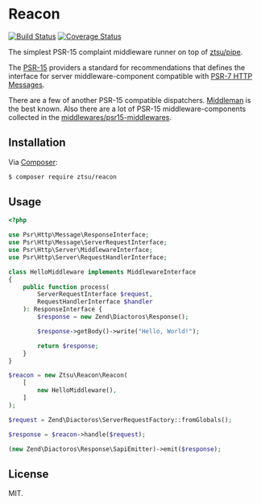 Reacon
======

[![Build Status](https://travis-ci.org/ztsu/reacon.svg?branch=master)](https://travis-ci.org/ztsu/reacon)
[![Coverage Status](https://coveralls.io/repos/github/ztsu/reacon/badge.svg?branch=master)](https://coveralls.io/github/ztsu/reacon?branch=master)

The simplest PSR-15 complaint middleware runner on top of [ztsu/pipe](https://github.com/ztsu/pipe).

The [PSR-15](https://www.php-fig.org/psr/psr-15/) providers a standard
for recommendations that defines the interface for server middleware-component compatible with
[PSR-7 HTTP Messages](http://www.php-fig.org/psr/psr-7/).

There are a few of another PSR-15 compatible dispatchers. [Middleman](https://github.com/mindplay-dk/middleman) is the 
best known. Also there are a lot of PSR-15 middleware-components collected in the 
[middlewares/psr15-middlewares](https://github.com/middlewares/psr15-middlewares).

## Installation

Via [Composer](https://getcomposer.org/):

```bash
$ composer require ztsu/reacon
```

## Usage

```php
<?php

use Psr\Http\Message\ResponseInterface;
use Psr\Http\Message\ServerRequestInterface;
use Psr\Http\Server\MiddlewareInterface;
use Psr\Http\Server\RequestHandlerInterface;

class HelloMiddleware implements MiddlewareInterface
{
    public function process(
        ServerRequestInterface $request,
        RequestHandlerInterface $handler
    ): ResponseInterface {
        $response = new Zend\Diactoros\Response();

        $response->getBody()->write("Hello, World!");

        return $response;
    }
}

$reacon = new Ztsu\Reacon\Reacon(
    [
        new HelloMiddleware(),
    ]
);

$request = Zend\Diactoros\ServerRequestFactory::fromGlobals();

$response = $reacon->handle($request);

(new Zend\Diactoros\Response\SapiEmitter)->emit($response);

```

## License

MIT.